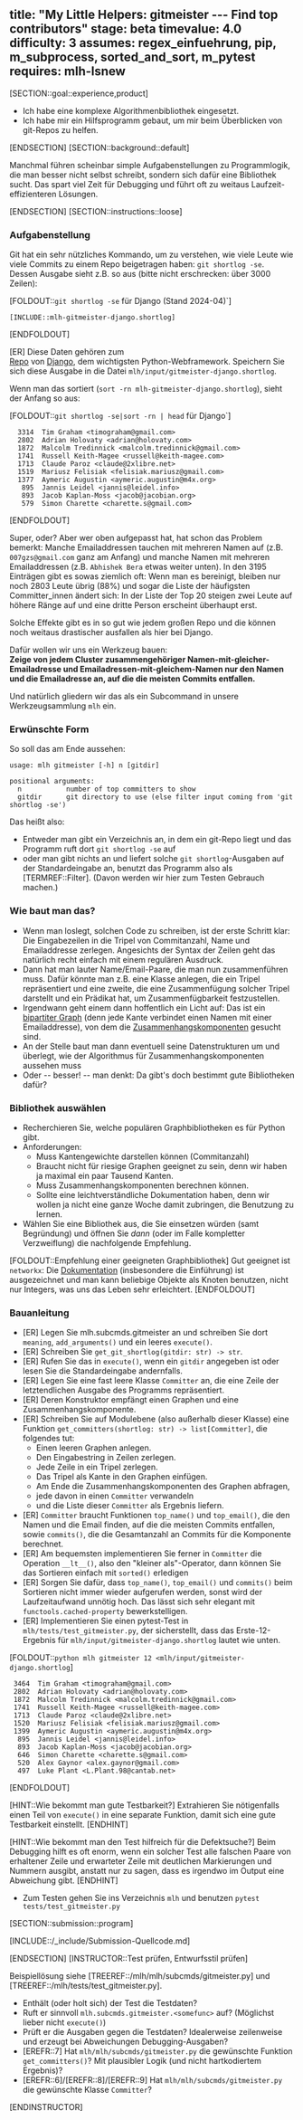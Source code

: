 title: "My Little Helpers: gitmeister --- Find top contributors"
stage: beta
timevalue: 4.0
difficulty: 3
assumes: regex_einfuehrung, pip, m_subprocess, sorted_and_sort, m_pytest
requires: mlh-lsnew
---

[SECTION::goal::experience,product]

- Ich habe eine komplexe Algorithmenbibliothek eingesetzt.
- Ich habe mir ein Hilfsprogramm gebaut, um mir beim Überblicken von git-Repos zu helfen.

[ENDSECTION]
[SECTION::background::default]

Manchmal führen scheinbar simple Aufgabenstellungen zu Programmlogik, 
die man besser nicht selbst schreibt, sondern sich dafür eine Bibliothek sucht.
Das spart viel Zeit für Debugging und führt oft zu weitaus Laufzeit-effizienteren Lösungen.

[ENDSECTION]
[SECTION::instructions::loose]

### Aufgabenstellung

Git hat ein sehr nützliches Kommando, um zu verstehen, wie viele Leute wie viele Commits
zu einem Repo beigetragen haben: `git shortlog -se`.  
Dessen Ausgabe sieht z.B. so aus (bitte nicht erschrecken: über 3000 Zeilen):

[FOLDOUT::`git shortlog -se` für Django (Stand 2024-04)`]
```
[INCLUDE::mlh-gitmeister-django.shortlog]
```
[ENDFOLDOUT]

[ER] Diese Daten gehören zum  
[Repo](https://github.com/django/django)
von
[Django](https://django.readthedocs.io/en/stable/),
dem wichtigsten Python-Webframework.
Speichern Sie sich diese Ausgabe in die Datei `mlh/input/gitmeister-django.shortlog`.

Wenn man das sortiert (`sort -rn mlh-gitmeister-django.shortlog`),
sieht der Anfang so aus:

[FOLDOUT::`git shortlog -se|sort -rn | head` für Django`]
```
  3314  Tim Graham <timograham@gmail.com>
  2802  Adrian Holovaty <adrian@holovaty.com>
  1872  Malcolm Tredinnick <malcolm.tredinnick@gmail.com>
  1741  Russell Keith-Magee <russell@keith-magee.com>
  1713  Claude Paroz <claude@2xlibre.net>
  1519  Mariusz Felisiak <felisiak.mariusz@gmail.com>
  1377  Aymeric Augustin <aymeric.augustin@m4x.org>
   895  Jannis Leidel <jannis@leidel.info>
   893  Jacob Kaplan-Moss <jacob@jacobian.org>
   579  Simon Charette <charette.s@gmail.com>
```
[ENDFOLDOUT]

Super, oder?
Aber wer oben aufgepasst hat, hat schon das Problem bemerkt:
Manche Emailaddressen tauchen mit mehreren Namen auf (z.B. `007gzs@gmail.com` ganz am Anfang)
und manche Namen mit mehreren Emailaddressen (z.B. `Abhishek Bera` etwas weiter unten).
In den 3195 Einträgen gibt es sowas ziemlich oft:
Wenn man es bereinigt, bleiben nur noch 2803 Leute übrig (88%)
und sogar die Liste der häufigsten Committer_innen ändert sich:
In der Liste der Top 20 steigen zwei Leute auf höhere Ränge auf
und eine dritte Person erscheint überhaupt erst.

Solche Effekte gibt es in so gut wie jedem großen Repo und die können noch
weitaus drastischer ausfallen als hier bei Django.

Dafür wollen wir uns ein Werkzeug bauen:  
**Zeige von jedem Cluster zusammengehöriger Namen-mit-gleicher-Emailadresse
und Emailadressen-mit-gleichem-Namen nur den Namen und die Emailadresse an,
auf die die meisten Commits entfallen.**

Und natürlich gliedern wir das als ein Subcommand in unsere Werkzeugsammlung
`mlh` ein.


### Erwünschte Form

So soll das am Ende aussehen:

```
usage: mlh gitmeister [-h] n [gitdir]

positional arguments:
  n           number of top committers to show
  gitdir      git directory to use (else filter input coming from 'git shortlog -se')
```

Das heißt also: 

- Entweder man gibt ein Verzeichnis an, in dem ein git-Repo liegt
  und das Programm ruft dort `git shortlog -se` auf
- oder man gibt nichts an und liefert solche `git shortlog`-Ausgaben 
  auf der Standardeingabe an, benutzt das Programm also als [TERMREF::Filter].
  (Davon werden wir hier zum Testen Gebrauch machen.)


### Wie baut man das?

- Wenn man loslegt, solchen Code zu schreiben, ist der erste Schritt klar:
  Die Eingabezeilen in die Tripel von Commitanzahl, Name und Emailaddresse zerlegen.
  Angesichts der Syntax der Zeilen geht das natürlich recht einfach mit einem
  regulären Ausdruck.
- Dann hat man lauter Name/Email-Paare, die man nun zusammenführen muss.
  Dafür könnte man z.B. eine Klasse anlegen, die ein Tripel repräsentiert
  und eine zweite, die eine Zusammenfügung solcher Tripel darstellt
  und ein Prädikat hat, um Zusammenfügbarkeit festzustellen.
- Irgendwann geht einem dann hoffentlich ein Licht auf:
  Das ist ein 
  [bipartiter Graph](https://de.wikipedia.org/wiki/Bipartiter_Graph) 
  (denn jede Kante verbindet einen Namen mit einer Emailaddresse), 
  von dem die 
  [Zusammenhangskomponenten](https://de.wikipedia.org/wiki/Zusammenhang_(Graphentheorie)) 
  gesucht sind.
- An der Stelle baut man dann eventuell seine Datenstrukturen um
  und überlegt, wie der Algorithmus für Zusammenhangskomponenten aussehen muss
- Oder -- besser! -- man denkt: Da gibt's doch bestimmt gute Bibliotheken dafür?


### Bibliothek auswählen

- Recherchieren Sie, welche populären Graphbibliotheken es für Python gibt.
- Anforderungen: 
    - Muss Kantengewichte darstellen können (Commitanzahl)
    - Braucht nicht für riesige Graphen geeignet zu sein, denn wir haben
      ja maximal ein paar Tausend Kanten.
    - Muss Zusammenhangskomponenten berechnen können.
    - Sollte eine leichtverständliche Dokumentation haben,
      denn wir wollen ja nicht eine ganze Woche damit zubringen,
      die Benutzung zu lernen.
- Wählen Sie eine Bibliothek aus, die Sie einsetzen würden (samt Begründung) und
  öffnen Sie _dann_ (oder im Falle kompletter Verzweiflung) die nachfolgende Empfehlung.

[FOLDOUT::Empfehlung einer geeigneten Graphbibliothek]
Gut geeignet ist `networkx`:
Die [Dokumentation](https://networkx.org/documentation/stable/index.html) 
(insbesondere die Einführung) ist ausgezeichnet
und man kann beliebige Objekte als Knoten benutzen, nicht nur Integers,
was uns das Leben sehr erleichtert.
[ENDFOLDOUT]


### Bauanleitung

- [ER] Legen Sie mlh.subcmds.gitmeister an und schreiben Sie dort
  `meaning`, `add_arguments()` und ein leeres `execute()`.
- [ER] Schreiben Sie `get_git_shortlog(gitdir: str) -> str`.
- [ER] Rufen Sie das in `execute()`, wenn ein `gitdir` angegeben ist
  oder lesen Sie die Standardeingabe andernfalls.
- [ER] Legen Sie eine fast leere Klasse `Committer` an, die eine Zeile
  der letztendlichen Ausgabe des Programms repräsentiert.
- [ER] Deren Konstruktor empfängt einen Graphen und eine Zusammenhangskomponente.
- [ER] Schreiben Sie auf Modulebene (also außerhalb dieser Klasse) eine Funktion
  `get_committers(shortlog: str) -> list[Committer]`, die folgendes tut:
    - Einen leeren Graphen anlegen.
    - Den Eingabestring in Zeilen zerlegen.
    - Jede Zeile in ein Tripel zerlegen.
    - Das Tripel als Kante in den Graphen einfügen.
    - Am Ende die Zusammenhangskomponenten des Graphen abfragen,
    - jede davon in einen `Committer` verwandeln
    - und die Liste dieser `Committer` als Ergebnis liefern. 
- [ER] `Committer` braucht Funktionen `top_name()` und `top_email()`,
  die den Namen und die Email finden, auf die die meisten Commits entfallen,
  sowie `commits()`, die die Gesamtanzahl an Commits für die Komponente berechnet.
- [ER] Am bequemsten implementieren Sie ferner in `Committer` die Operation `__lt__()`,
  also den "kleiner als"-Operator, dann können Sie das Sortieren einfach mit `sorted()`
  erledigen
- [ER] Sorgen Sie dafür, dass `top_name()`, `top_email()` und `commits()`
  beim Sortieren nicht immer wieder aufgerufen werden, sonst wird der Laufzeitaufwand unnötig hoch.
  Das lässt sich sehr elegant mit `functools.cached-property` bewerkstelligen.
- [ER] Implementieren Sie einen pytest-Test in `mlh/tests/test_gitmeister.py`, der sicherstellt,
  dass das Erste-12-Ergebnis für `mlh/input/gitmeister-django.shortlog` lautet wie unten.

[FOLDOUT::`python mlh gitmeister 12 <mlh/input/gitmeister-django.shortlog`]
```
 3464  Tim Graham <timograham@gmail.com>
 2802  Adrian Holovaty <adrian@holovaty.com>
 1872  Malcolm Tredinnick <malcolm.tredinnick@gmail.com>
 1741  Russell Keith-Magee <russell@keith-magee.com>
 1713  Claude Paroz <claude@2xlibre.net>
 1520  Mariusz Felisiak <felisiak.mariusz@gmail.com>
 1399  Aymeric Augustin <aymeric.augustin@m4x.org>
  895  Jannis Leidel <jannis@leidel.info>
  893  Jacob Kaplan-Moss <jacob@jacobian.org>
  646  Simon Charette <charette.s@gmail.com>
  520  Alex Gaynor <alex.gaynor@gmail.com>
  497  Luke Plant <L.Plant.98@cantab.net>
```
[ENDFOLDOUT]

[HINT::Wie bekommt man gute Testbarkeit?]
Extrahieren Sie nötigenfalls einen Teil von `execute()` in eine separate Funktion, 
damit sich eine gute Testbarkeit einstellt.
[ENDHINT]

[HINT::Wie bekommt man den Test hilfreich für die Defektsuche?]
Beim Debugging hilft es oft enorm, wenn ein solcher Test alle falschen Paare von
erhaltener Zeile und erwarteter Zeile mit deutlichen Markierungen und Nummern ausgibt,
anstatt nur zu sagen, dass es irgendwo im Output eine Abweichung gibt.
[ENDHINT]

- Zum Testen gehen Sie ins Verzeichnis `mlh` und benutzen `pytest tests/test_gitmeister.py`

[SECTION::submission::program]

[INCLUDE::/_include/Submission-Quellcode.md]

[ENDSECTION]
[INSTRUCTOR::Test prüfen, Entwurfsstil prüfen]

Beispiellösung siehe [TREEREF::/mlh/mlh/subcmds/gitmeister.py] und [TREEREF::/mlh/tests/test_gitmeister.py].

- Enthält (oder holt sich) der Test die Testdaten?
- Ruft er sinnvoll `mlh.subcmds.gitmeister.<somefunc>` auf? (Möglichst lieber nicht `execute()`)
- Prüft er die Ausgaben gegen die Testdaten? 
  Idealerweise zeilenweise und erzeugt bei Abweichungen Debugging-Ausgaben?
- [EREFR::7] Hat `mlh/mlh/subcmds/gitmeister.py` die gewünschte Funktion `get_committers()`?
  Mit plausibler Logik (und nicht hartkodiertem Ergebnis)?
- [EREFR::6]/[EREFR::8]/[EREFR::9] Hat `mlh/mlh/subcmds/gitmeister.py` die gewünschte Klasse `Committer`?

[ENDINSTRUCTOR]
